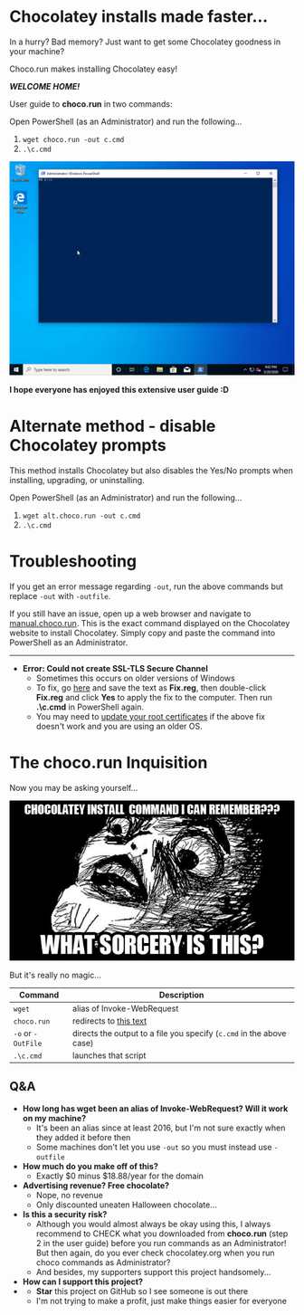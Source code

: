 

# Chocolatey installs made faster...
In a hurry? Bad memory? Just want to get some Chocolatey goodness in your machine?

Choco.run makes installing Chocolatey easy!

***WELCOME HOME!***

User guide to **choco.run** in two commands:

Open PowerShell (as an Administrator) and run the following...
 1. `wget choco.run -out c.cmd`
 2. `.\c.cmd`
 
![expected-output](https://github.com/asheroto/choco.run/blob/master/choco.run-install.gif?raw=true)
 
**I hope everyone has enjoyed this extensive user guide :D**

# Alternate method - disable Chocolatey prompts

This method installs Chocolatey but also disables the Yes/No prompts when installing, upgrading, or uninstalling.

Open PowerShell (as an Administrator) and run the following...
 1. `wget alt.choco.run -out c.cmd`
 2. `.\c.cmd`
 
 # Troubleshooting
 
 If you get an error message regarding `-out`, run the above commands but replace `-out` with `-outfile`.
 
 If you still have an issue, open up a web browser and navigate to [manual.choco.run](http://manual.choco.run). This is the exact command displayed on the Chocolatey website to install Chocolatey. Simply copy and paste the command into PowerShell as an Administrator. 
 
 ---
 - **Error: Could not create SSL-TLS Secure Channel**
	- Sometimes this occurs on older versions of Windows
	- To fix, go [here](https://raw.githubusercontent.com/asheroto/choco.run/master/Fix%20Could%20not%20Create%20SSL-TLS%20Secure%20Channel.reg) and save the text as **Fix.reg**, then double-click **Fix.reg** and click **Yes** to apply the fix to the computer. Then run **.\c.cmd** in PowerShell again.
	- You may need to [update your root certificates](https://asher.tools/root-certificate-updater) if the above fix doesn't work and you are using an older OS.

# The choco.run Inquisition

Now you may be asking yourself...

![meme](https://raw.githubusercontent.com/asheroto/choco.run/master/meme.jpg)


But it's really no magic...

|Command|Description
|----------------|-------------------------------
`wget`|alias of Invoke-WebRequest
`choco.run`|redirects to [this text](https://raw.githubusercontent.com/asheroto/choco.run/master/install)
`-o` or `-OutFile`|directs the output to a file you specify (`c.cmd` in the above case)
`.\c.cmd`|launches that script

## Q&A
- **How long has wget been an alias of Invoke-WebRequest? Will it work on my machine?**
	- It's been an alias since at least 2016, but I'm not sure exactly when they added it before then
	- Some machines don't let you use `-out` so you must instead use `-outfile`
- **How much do you make off of this?**
	- Exactly $0 minus $18.88/year for the domain
- **Advertising revenue? Free chocolate?**
	- Nope, no revenue
	- Only discounted uneaten Halloween chocolate...
- **Is this a security risk?**
	- Although you would almost always be okay using this, I always recommend to CHECK what you downloaded from **choco.run** (step 2 in the user guide) before you run commands as an Administrator! But then again, do you ever check chocolatey.org when you run choco commands as Administrator?
	- And besides, my supporters support this project handsomely...
- **How can I support this project?**
- 	- **Star** this project on GitHub so I see someone is out there
	- I'm not trying to make a profit, just make things easier for everyone

